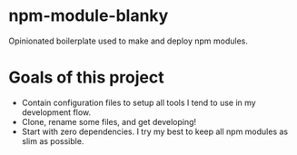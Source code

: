 # npm-module-blanky

Opinionated boilerplate used to make and deploy npm modules. 

# Goals of this project

* Contain configuration files to setup all tools I tend to use in my development flow.
* Clone, rename some files, and get developing! 
* Start with zero dependencies. I try my best to keep all npm modules as slim as possible. 
